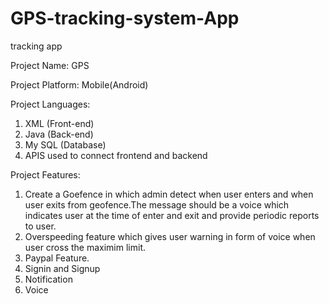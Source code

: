 # GPS-tracking-system-App
tracking app


Project Name:
GPS

Project Platform:
Mobile(Android)

Project Languages:
1) XML (Front-end)
2) Java (Back-end)
3) My SQL (Database)
4) APIS used to connect frontend and backend

Project Features:
1) Create a Goefence in which admin detect when user enters and when user exits from geofence.The message should be a voice which indicates user at the time of enter    and exit and provide periodic reports to user.
2) Overspeeding feature which gives user warning in form of voice when user cross the maximim limit.
3) Paypal Feature.
4) Signin and Signup
5) Notification 
6) Voice
